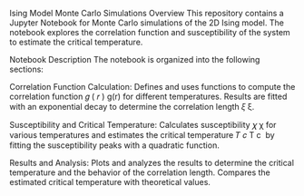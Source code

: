 Ising Model Monte Carlo Simulations
Overview
This repository contains a Jupyter Notebook for Monte Carlo simulations of the 2D Ising model. The notebook explores the correlation function and susceptibility of the system to estimate the critical temperature.

Notebook Description
The notebook is organized into the following sections:

Correlation Function Calculation: Defines and uses functions to compute the correlation function 
𝑔
(
𝑟
)
g(r) for different temperatures. Results are fitted with an exponential decay to determine the correlation length 
𝜉
ξ.

Susceptibility and Critical Temperature: Calculates susceptibility 
𝜒
χ for various temperatures and estimates the critical temperature 
𝑇
𝑐
T 
c
​
  by fitting the susceptibility peaks with a quadratic function.

Results and Analysis: Plots and analyzes the results to determine the critical temperature and the behavior of the correlation length. Compares the estimated critical temperature with theoretical values.
